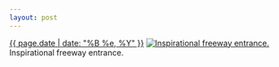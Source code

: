 ```yaml
---
layout: post
---
```


<p>
  <time><a href="/242">{{ page.date | date: "%B %e, %Y" }}</a></time>
  <a href="/242"><img src="{{ site.assets_url }}/242-640.jpg" srcset="{{ site.assets_url }}/242-1280.jpg 1280w, {{ site.assets_url }}/242-960.jpg 960w, {{ site.assets_url }}/242-640.jpg 640w, {{ site.assets_url }}/242-320.jpg 320w" sizes="(min-width: 700px) 50vw, calc(100vw - 2rem)" alt="Inspirational freeway entrance." /></a>
  <span>Inspirational freeway entrance.</span>
</p>
